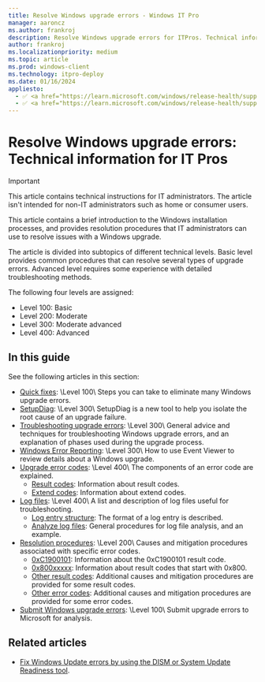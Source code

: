 ```yaml
---
title: Resolve Windows upgrade errors - Windows IT Pro
manager: aaroncz
ms.author: frankroj
description: Resolve Windows upgrade errors for ITPros. Technical information for IT professionals to help diagnose Windows setup errors.
author: frankroj
ms.localizationpriority: medium
ms.topic: article
ms.prod: windows-client
ms.technology: itpro-deploy
ms.date: 01/16/2024
appliesto:
  - ✅ <a href="https://learn.microsoft.com/windows/release-health/supported-versions-windows-client" target="_blank">Windows 11</a>
  - ✅ <a href="https://learn.microsoft.com/windows/release-health/supported-versions-windows-client" target="_blank">Windows 10</a>
---
```


# Resolve Windows upgrade errors: Technical information for IT Pros

> [!IMPORTANT]
>
> This article contains technical instructions for IT administrators. The article isn't intended for non-IT administrators such as home or consumer users.

This article contains a brief introduction to the Windows installation processes, and provides resolution procedures that IT administrators can use to resolve issues with a Windows upgrade.

The article is divided into subtopics of different technical levels. Basic level provides common procedures that can resolve several types of upgrade errors. Advanced level requires some experience with detailed troubleshooting methods.

The following four levels are assigned:

- Level 100: Basic
- Level 200: Moderate
- Level 300: Moderate advanced
- Level 400: Advanced

## In this guide

See the following articles in this section:

- [Quick fixes](/troubleshoot/windows-client/deployment/windows-10-upgrade-quick-fixes?toc=/windows/deployment/toc.json&bc=/windows/deployment/breadcrumb/toc.json): \Level 100\ Steps you can take to eliminate many Windows upgrade errors.<br>
- [SetupDiag](setupdiag.md): \Level 300\ SetupDiag is a new tool to help you isolate the root cause of an upgrade failure.
- [Troubleshooting upgrade errors](/troubleshoot/windows-client/deployment/windows-upgrade-issues-troubleshooting?toc=/windows/deployment/toc.json&bc=/windows/deployment/breadcrumb/toc.json): \Level 300\ General advice and techniques for troubleshooting Windows upgrade errors, and an explanation of phases used during the upgrade process.<br>
- [Windows Error Reporting](windows-error-reporting.md): \Level 300\ How to use Event Viewer to review details about a Windows upgrade.
- [Upgrade error codes](/troubleshoot/windows-client/deployment/windows-10-upgrade-error-codes?toc=/windows/deployment/toc.json&bc=/windows/deployment/breadcrumb/toc.json): \Level 400\ The components of an error code are explained.
  - [Result codes](/troubleshoot/windows-client/deployment/windows-10-upgrade-error-codes?toc=/windows/deployment/toc.json&bc=/windows/deployment/breadcrumb/toc.json#result-codes): Information about result codes.
  - [Extend codes](/troubleshoot/windows-client/deployment/windows-10-upgrade-error-codes?toc=/windows/deployment/toc.json&bc=/windows/deployment/breadcrumb/toc.json#extend-codes): Information about extend codes.
- [Log files](log-files.md): \Level 400\ A list and description of log files useful for troubleshooting.
  - [Log entry structure](log-files.md#log-entry-structure): The format of a log entry is described.
  - [Analyze log files](log-files.md#analyze-log-files): General procedures for log file analysis, and an example.
- [Resolution procedures](/troubleshoot/windows-client/deployment/windows-10-upgrade-resolution-procedures?toc=/windows/deployment/toc.json&bc=/windows/deployment/breadcrumb/toc.json): \Level 200\ Causes and mitigation procedures associated with specific error codes.
  - [0xC1900101](/troubleshoot/windows-client/deployment/windows-10-upgrade-resolution-procedures?toc=/windows/deployment/toc.json&bc=/windows/deployment/breadcrumb/toc.json#0xc1900101): Information about the 0xC1900101 result code.
  - [0x800xxxxx](/troubleshoot/windows-client/deployment/windows-10-upgrade-resolution-procedures?toc=/windows/deployment/toc.json&bc=/windows/deployment/breadcrumb/toc.json#0x800xxxxx): Information about result codes that start with 0x800.
  - [Other result codes](/troubleshoot/windows-client/deployment/windows-10-upgrade-resolution-procedures?toc=/windows/deployment/toc.json&bc=/windows/deployment/breadcrumb/toc.json#other-result-codes): Additional causes and mitigation procedures are provided for some result codes.
  - [Other error codes](/troubleshoot/windows-client/deployment/windows-10-upgrade-resolution-procedures?toc=/windows/deployment/toc.json&bc=/windows/deployment/breadcrumb/toc.json#other-error-codes): Additional causes and mitigation procedures are provided for some error codes.
- [Submit Windows upgrade errors](submit-errors.md): \Level 100\ Submit upgrade errors to Microsoft for analysis.

## Related articles

- [Fix Windows Update errors by using the DISM or System Update Readiness tool](/troubleshoot/windows-server/deployment/fix-windows-update-errors).

